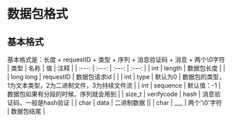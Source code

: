 # 数据包格式
## 基本格式
基本格式是：长度 + requestID + 类型 + 序列 + 消息验证码 + 消息 + 两个\0字符
| 类型 | 名称 | 值 | 注释 |
| :---: | :---: | :---: | :---: |
| int | length | 数据包长度 |  |
| long long | requestID | 数据包请求id |  |
| int | type | 默认为0 | 数据包的类型，1为文本类型，2为二进制文件，3为持续文件流 |
| int | sequence | 默认值：-1 | 数据包如果有分段的时候，序列就会用到 |
| size_t | verifycode | hash | 消息验证码，一般是hash验证 |
| char | data | 二进制数据 ||
| char | ___ | 两个'\0'字符 | 数据包结尾 |
